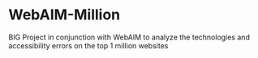 # WebAIM-Million
BIG Project in conjunction with WebAIM to analyze the technologies and accessibility errors on the top 1 million websites
